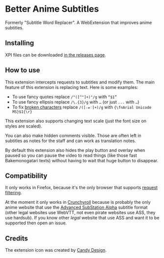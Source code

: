 # Better Anime Subtitles

Formerly "Subtitle Word Replacer". A WebExtension that improves anime subtitles.

## Installing

XPI files can be downloaded [in the releases page](https://github.com/qgustavor/subtitle-word-replacer/releases/).

## How to use

This extension intercepts requests to subtitles and modify them. The main feature of this extension is replacing text. Here is some examples:

* To use fancy quotes replace `/"([^"]+)"/g` with `“$1”`
* To use fancy ellipsis replace `/\.{3}/g` with `…` (or just `...` with `…`)
* To fix [broken characters](https://i.imgur.com/956XIRN.png) replace `/([☆★♡]+)/g` with `{\fnArial Unicode MS}$1{\r}`

This extension also supports changing text scale (just the font size on styles are scaled).

You can also make hidden comments visible. Those are often left in subtitles as notes for the staff and can work as translation notes.

By default this extension also hides the play button and overlay when paused so you can pause the video to read things (like those fast Bakemonogatari texts) without having to wait that huge button to disappear.

## Compatibility

It only works in Firefox, because it's the only browser that supports
[request filtering](https://developer.mozilla.org/en-US/docs/Mozilla/Add-ons/WebExtensions/API/webRequest/filterResponseData).

At the moment it only works in [Crunchyroll](https://www.crunchyroll.com/) because is probably the only anime website that use the [Advanced SubStation Alpha](https://en.wikipedia.org/wiki/SubStation_Alpha#Advanced_SubStation_Alpha) subtitle format (other legal websites use WebVTT, not even pirate websites use ASS, they use hardsub). If you know other *legal* website that use ASS and want it to be supported then open an issue.

## Credits

The extension icon was created by [Candy Design](https://www.iconfinder.com/icons/5243667/).
